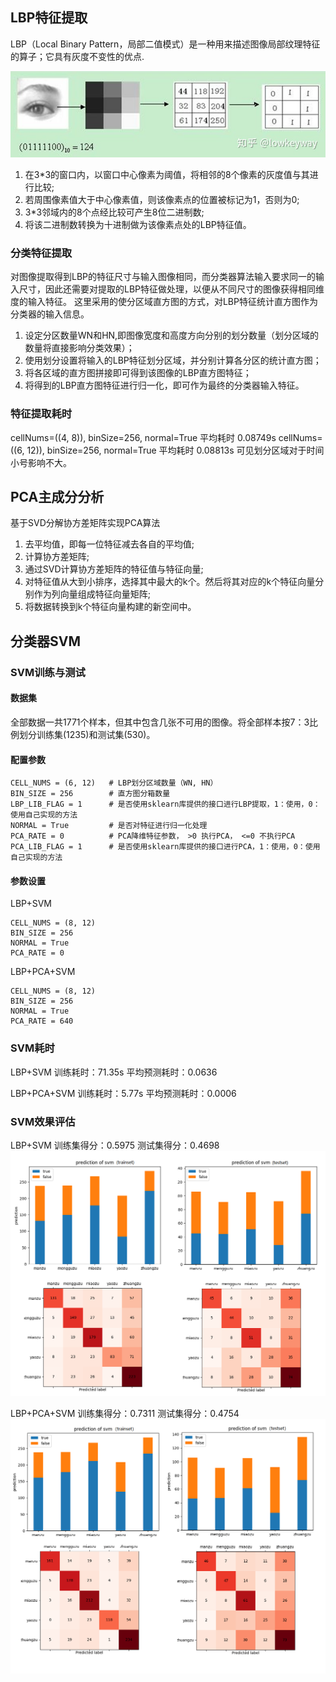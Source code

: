 ## LBP特征提取
LBP（Local Binary Pattern，局部二值模式）是一种用来描述图像局部纹理特征的算子；它具有灰度不变性的优点.

![](./assets/lbp.jpg)

1. 在3*3的窗口内，以窗口中心像素为阈值，将相邻的8个像素的灰度值与其进行比较;
2. 若周围像素值大于中心像素值，则该像素点的位置被标记为1，否则为0;
3. 3*3邻域内的8个点经比较可产生8位二进制数;
4. 将该二进制数转换为十进制做为该像素点处的LBP特征值。

### 分类特征提取
对图像提取得到LBP的特征尺寸与输入图像相同，而分类器算法输入要求同一的输入尺寸，因此还需要对提取的LBP特征做处理，以便从不同尺寸的图像获得相同维度的输入特征。
这里采用的使分区域直方图的方式，对LBP特征统计直方图作为分类器的输入信息。
1. 设定分区数量WN和HN,即图像宽度和高度方向分别的划分数量（划分区域的数量将直接影响分类效果）；
2. 使用划分设置将输入的LBP特征划分区域，并分别计算各分区的统计直方图；
3. 将各区域的直方图拼接即可得到该图像的LBP直方图特征；
4. 将得到的LBP直方图特征进行归一化，即可作为最终的分类器输入特征。

### 特征提取耗时
cellNums=((4, 8)), binSize=256, normal=True 平均耗时 0.08749s
cellNums=((6, 12)), binSize=256, normal=True 平均耗时 0.08813s
可见划分区域对于时间小号影响不大。

## PCA主成分分析
基于SVD分解协方差矩阵实现PCA算法

1. 去平均值，即每一位特征减去各自的平均值;
2. 计算协方差矩阵;
3. 通过SVD计算协方差矩阵的特征值与特征向量;
4. 对特征值从大到小排序，选择其中最大的k个。然后将其对应的k个特征向量分别作为列向量组成特征向量矩阵;
5. 将数据转换到k个特征向量构建的新空间中。

## 分类器SVM
### SVM训练与测试
#### 数据集
全部数据一共1771个样本，但其中包含几张不可用的图像。将全部样本按7：3比例划分训练集(1235)和测试集(530)。
#### 配置参数

```
CELL_NUMS = (6, 12)   # LBP划分区域数量（WN, HN）
BIN_SIZE = 256        # 直方图分箱数量
LBP_LIB_FLAG = 1      # 是否使用sklearn库提供的接口进行LBP提取，1：使用，0：使用自己实现的方法
NORMAL = True         # 是否对特征进行归一化处理
PCA_RATE = 0          # PCA降维特征参数， >0 执行PCA， <=0 不执行PCA
PCA_LIB_FLAG = 1      # 是否使用sklearn库提供的接口进行PCA，1：使用，0：使用自己实现的方法
```
#### 参数设置
LBP+SVM
```
CELL_NUMS = (8, 12) 
BIN_SIZE = 256 
NORMAL = True 
PCA_RATE = 0 
```

LBP+PCA+SVM
```
CELL_NUMS = (8, 12)
BIN_SIZE = 256  
NORMAL = True  
PCA_RATE = 640 
```
### SVM耗时
LBP+SVM
训练耗时：71.35s
平均预测耗时：0.0636

LBP+PCA+SVM
训练耗时：5.77s
平均预测耗时：0.0006
### SVM效果评估

LBP+SVM
训练集得分：0.5975
测试集得分：0.4698
![](./assets/lbp+svm.png)


LBP+PCA+SVM
训练集得分：0.7311
测试集得分：0.4754
![](./assets/lbp+pca+svm.png)